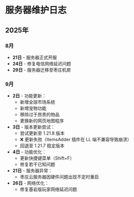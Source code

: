 # 服务器维护日志

## 2025年

### 8月
- **21日** - 服务器正式开服
- **24日** - 修复电信网络延迟问题
- **29日** - 服务器迁移至枣庄机房

### 9月
- **2日** - 功能更新：
  - 新增全球市场系统
  - 新增宠物功能
  - 移除过于昂贵的物品
  - 更换新的网页地图程序
- **3日** - 版本更新尝试：
  - 尝试更新至 1.21.8 版本
  - ❌ 更新失败（ItemsAdder 插件在 LL 端不兼容导致崩溃）
  - 回退至 1.21.7 稳定版本
- **4日** - 功能优化：
  - 更新快捷键菜单（Shift+F）
  - 修复若干已知问题
- **21日** - 服务器异常：
  - 枣庄云服务器因硬件问题出现不定时重启
- **26日** - 网络优化：
  - 修复基岩版玩家网络延迟问题
